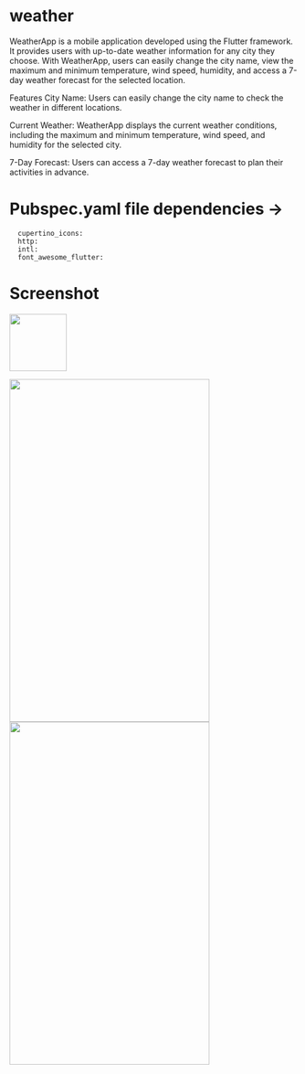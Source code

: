 # weather

WeatherApp is a mobile application developed using the Flutter framework. It provides users with up-to-date weather information for any city they choose. With WeatherApp, users can easily change the city name, view the maximum and minimum temperature, wind speed, humidity, and access a 7-day weather forecast for the selected location.

Features
City Name: Users can easily change the city name to check the weather in different locations.

Current Weather: WeatherApp displays the current weather conditions, including the maximum and minimum temperature, wind speed, and humidity for the selected city.

7-Day Forecast: Users can access a 7-day weather forecast to plan their activities in advance.

# Pubspec.yaml file dependencies -> 
      cupertino_icons:
      http:
      intl: 
      font_awesome_flutter: 
      
# Screenshot
<img src="https://firebasestorage.googleapis.com/v0/b/dashboard-fd46c.appspot.com/o/Weather.png?alt=media&token=14de4802-38c8-4998-b0e8-39361a94f426" width="100" height="100" />
<p float="left">
  <img src="https://firebasestorage.googleapis.com/v0/b/dashboard-fd46c.appspot.com/o/img1.jpg?alt=media&token=64e81151-482a-472b-a1aa-d087b2c154e4" width="350" height="600" />
  <img src="https://firebasestorage.googleapis.com/v0/b/dashboard-fd46c.appspot.com/o/img2.jpg?alt=media&token=ec266352-9b06-4718-95ef-02c364eb2ae3" width="350" height="600" />
</p>
